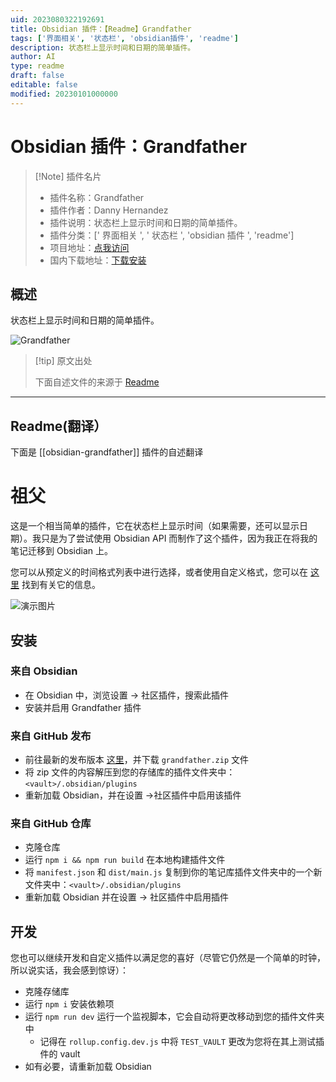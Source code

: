 ```yaml
---
uid: 2023080322192691
title: Obsidian 插件：【Readme】Grandfather
tags: ['界面相关', '状态栏', 'obsidian插件', 'readme']
description: 状态栏上显示时间和日期的简单插件。
author: AI
type: readme
draft: false
editable: false
modified: 20230101000000
---
```


# Obsidian 插件：Grandfather

> [!Note] 插件名片
> - 插件名称：Grandfather
> - 插件作者：Danny Hernandez
> - 插件说明：状态栏上显示时间和日期的简单插件。
> - 插件分类：[' 界面相关 ', ' 状态栏 ', 'obsidian 插件 ', 'readme']
> - 项目地址：[点我访问](https://github.com/noatpad/obsidian-grandfather)
> - 国内下载地址：[下载安装](https://pkmer.cn/products/plugin/pluginMarket/?obsidian-grandfather)

## 概述

状态栏上显示时间和日期的简单插件。

![Grandfather](https://cdn.pkmer.cn/covers/obsidian-grandfather.png!pkmer)

> [!tip] 原文出处
>
>下面自述文件的来源于 [Readme](https://ghproxy.net/https://raw.githubusercontent.com/noatpad/obsidian-grandfather/master/README.md)
>

---

## Readme(翻译）

下面是 [[obsidian-grandfather]] 插件的自述翻译

# 祖父

这是一个相当简单的插件，它在状态栏上显示时间（如果需要，还可以显示日期）。我只是为了尝试使用 Obsidian API 而制作了这个插件，因为我正在将我的笔记迁移到 Obsidian 上。

您可以从预定义的时间格式列表中进行选择，或者使用自定义格式，您可以在 [这里](https://momentjs.com/docs/#/displaying/format/) 找到有关它的信息。

![演示图片](demo.png)

## 安装

### 来自 Obsidian

- 在 Obsidian 中，浏览设置 -> 社区插件，搜索此插件
- 安装并启用 Grandfather 插件

### 来自 GitHub 发布

- 前往最新的发布版本 [这里](https://github.com/noatpad/obsidian-grandfather/releases/latest)，并下载 `grandfather.zip` 文件
- 将 zip 文件的内容解压到您的存储库的插件文件夹中：`<vault>/.obsidian/plugins`
- 重新加载 Obsidian，并在设置 ->社区插件中启用该插件

### 来自 GitHub 仓库

- 克隆仓库
- 运行 `npm i && npm run build` 在本地构建插件文件
- 将 `manifest.json` 和 `dist/main.js` 复制到你的笔记库插件文件夹中的一个新文件夹中：`<vault>/.obsidian/plugins`
- 重新加载 Obsidian 并在设置 -> 社区插件中启用插件

## 开发

您也可以继续开发和自定义插件以满足您的喜好（尽管它仍然是一个简单的时钟，所以说实话，我会感到惊讶）：

- 克隆存储库
- 运行 `npm i` 安装依赖项
- 运行 `npm run dev` 运行一个监视脚本，它会自动将更改移动到您的插件文件夹中
  - 记得在 `rollup.config.dev.js` 中将 `TEST_VAULT` 更改为您将在其上测试插件的 vault
- 如有必要，请重新加载 Obsidian



